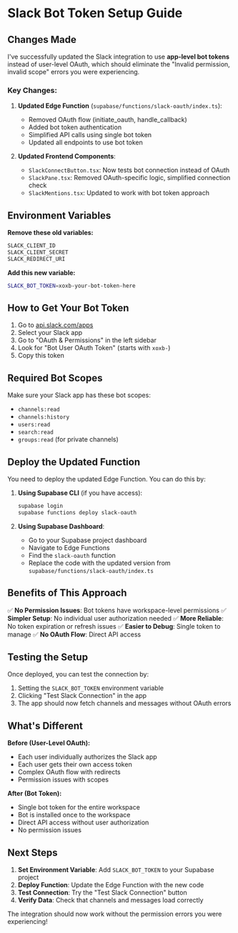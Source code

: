 # Slack Bot Token Setup Guide

## Changes Made

I've successfully updated the Slack integration to use **app-level bot tokens** instead of user-level OAuth, which should eliminate the "Invalid permission, invalid scope" errors you were experiencing.

### Key Changes:

1. **Updated Edge Function** (`supabase/functions/slack-oauth/index.ts`):
   - Removed OAuth flow (initiate_oauth, handle_callback)
   - Added bot token authentication
   - Simplified API calls using single bot token
   - Updated all endpoints to use bot token

2. **Updated Frontend Components**:
   - `SlackConnectButton.tsx`: Now tests bot connection instead of OAuth
   - `SlackPane.tsx`: Removed OAuth-specific logic, simplified connection check
   - `SlackMentions.tsx`: Updated to work with bot token approach

## Environment Variables

**Remove these old variables:**
```bash
SLACK_CLIENT_ID
SLACK_CLIENT_SECRET
SLACK_REDIRECT_URI
```

**Add this new variable:**
```bash
SLACK_BOT_TOKEN=xoxb-your-bot-token-here
```

## How to Get Your Bot Token

1. Go to [api.slack.com/apps](https://api.slack.com/apps)
2. Select your Slack app
3. Go to "OAuth & Permissions" in the left sidebar
4. Look for "Bot User OAuth Token" (starts with `xoxb-`)
5. Copy this token

## Required Bot Scopes

Make sure your Slack app has these bot scopes:
- `channels:read`
- `channels:history`
- `users:read`
- `search:read`
- `groups:read` (for private channels)

## Deploy the Updated Function

You need to deploy the updated Edge Function. You can do this by:

1. **Using Supabase CLI** (if you have access):
   ```bash
   supabase login
   supabase functions deploy slack-oauth
   ```

2. **Using Supabase Dashboard**:
   - Go to your Supabase project dashboard
   - Navigate to Edge Functions
   - Find the `slack-oauth` function
   - Replace the code with the updated version from `supabase/functions/slack-oauth/index.ts`

## Benefits of This Approach

✅ **No Permission Issues**: Bot tokens have workspace-level permissions
✅ **Simpler Setup**: No individual user authorization needed
✅ **More Reliable**: No token expiration or refresh issues
✅ **Easier to Debug**: Single token to manage
✅ **No OAuth Flow**: Direct API access

## Testing the Setup

Once deployed, you can test the connection by:

1. Setting the `SLACK_BOT_TOKEN` environment variable
2. Clicking "Test Slack Connection" in the app
3. The app should now fetch channels and messages without OAuth errors

## What's Different

**Before (User-Level OAuth):**
- Each user individually authorizes the Slack app
- Each user gets their own access token
- Complex OAuth flow with redirects
- Permission issues with scopes

**After (Bot Token):**
- Single bot token for the entire workspace
- Bot is installed once to the workspace
- Direct API access without user authorization
- No permission issues

## Next Steps

1. **Set Environment Variable**: Add `SLACK_BOT_TOKEN` to your Supabase project
2. **Deploy Function**: Update the Edge Function with the new code
3. **Test Connection**: Try the "Test Slack Connection" button
4. **Verify Data**: Check that channels and messages load correctly

The integration should now work without the permission errors you were experiencing! 